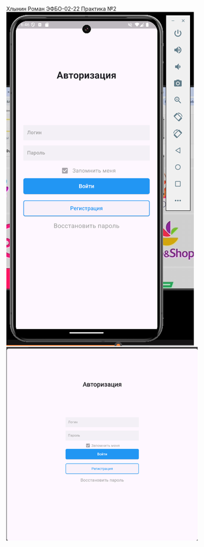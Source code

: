 Хлынин Роман ЭФБО-02-22 Практика №2
![android](https://github.com/Ferru5Manus/pr2/blob/main/image.png)
![edge](https://github.com/Ferru5Manus/pr2/blob/main/image2.png)
